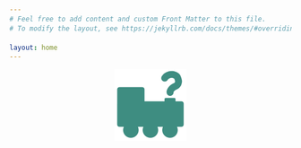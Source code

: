 ```yaml
---
# Feel free to add content and custom Front Matter to this file.
# To modify the layout, see https://jekyllrb.com/docs/themes/#overriding-theme-defaults

layout: home
---
```

<head>
    <link rel="shortcut icon" type="image/x-icon" href="/assets/favicon.ico">
    <script>
        !(function (t, e) {
        var o, n, p, r;
        e.__SV ||
            ((window.posthog = e),
            (e._i = []),
            (e.init = function (i, s, a) {
            function g(t, e) {
                var o = e.split('.');
                2 == o.length && ((t = t[o[0]]), (e = o[1])),
                (t[e] = function () {
                    t.push([e].concat(Array.prototype.slice.call(arguments, 0)));
                });
            }
            ((p = t.createElement('script')).type = 'text/javascript'),
                (p.async = !0),
                (p.src = s.api_host + '/static/array.js'),
                (r = t.getElementsByTagName('script')[0]).parentNode.insertBefore(p, r);
            var u = e;
            for (
                void 0 !== a ? (u = e[a] = []) : (a = 'posthog'),
                u.people = u.people || [],
                u.toString = function (t) {
                    var e = 'posthog';
                    return 'posthog' !== a && (e += '.' + a), t || (e += ' (stub)'), e;
                },
                u.people.toString = function () {
                    return u.toString(1) + '.people (stub)';
                },
                o = 'capture identify alias people.set people.set_once set_config register register_once unregister opt_out_capturing has_opted_out_capturing opt_in_capturing reset isFeatureEnabled onFeatureFlags'.split(
                    ' '
                ),
                n = 0;
                n < o.length;
                n++
            )
                g(u, o[n]);
            e._i.push([i, s, a]);
            }),
            (e.__SV = 1));
        })(document, window.posthog || []);
        posthog.init('Me-DWX5oXqZ5yQQQMvGPk0xjasnVcQrvzO5q3KI-QM0', {
        api_host: 'https://questtrain-analytics.herokuapp.com',
        });
    </script>
</head>

<div style="text-align:center"><a href="https://www.questtrain.com"><img src="/assets/QuestTrainLogoGreen.png" height="128" /></a></div>